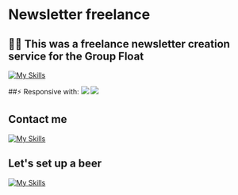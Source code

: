 
# Newsletter freelance

## 👩‍💻  This was a freelance newsletter creation service for the Group Float

[![My Skills](https://skills.thijs.gg/icons?i=html,css,figma&theme=dark)](https://skills.thijs.gg)


##⚡️ Responsive with: 
<img src="https://img.icons8.com/color/48/000000/gmail--v1.png"/>
<img src="https://img.icons8.com/color/48/000000/microsoft-outlook-2019--v2.png"/>

## Contact me 
[![My Skills](https://skillicons.dev/icons?i=linkedin&perline=3)](https://pt.linkedin.com/in/andre-macedo-a99b02243)

## Let's set up a beer

[![My Skills](https://skillicons.dev/icons?i=instagram&perline=3)](https://www.instagram.com/andrevitor_macedo/)


